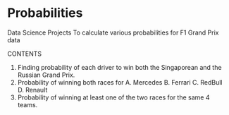 # Probabilities
Data Science Projects
To calculate various probabilities for F1 Grand Prix data 

CONTENTS 
1. Finding probability of each driver to win both the Singaporean and the Russian Grand Prix.
2. Probability of winning both races for 
   A. Mercedes
   B. Ferrari
   C. RedBull
   D. Renault
3. Probability of winning at least one of the two races for the same 4 teams. 


